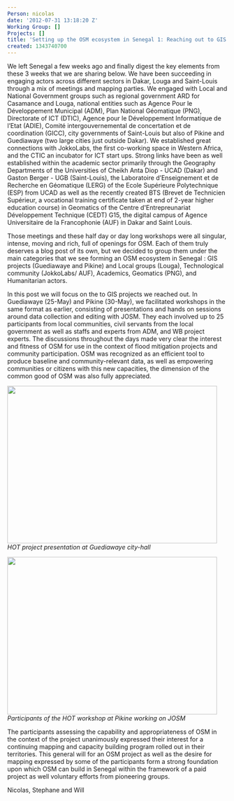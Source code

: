 ```yaml
---
Person: nicolas
date: '2012-07-31 13:18:20 Z'
Working Group: []
Projects: []
title: 'Setting up the OSM ecosystem in Senegal 1: Reaching out to GIS projects'
created: 1343740700
---
```

<p>We left Senegal a few weeks ago and finally digest the key elements from these 3 weeks that we are sharing below. We have been succeeding in engaging actors across different sectors in Dakar, Louga and Saint-Louis through a mix of meetings and mapping parties. We engaged with Local and National Government groups such as regional government ARD for Casamance and Louga, national entities such as Agence Pour le Développement Municipal (ADM), Plan National Géomatique (PNG), Directorate of ICT (DTIC), Agence pour le Développement Informatique de l’Etat (ADIE), Comité intergouvernemental de concertation et de coordination (GICC), city governments of Saint-Louis but also of Pikine and Guediawaye (two large cities just outside Dakar). We established great connections with JokkoLabs, the first co-working space in Western Africa, and the CTIC an incubator for ICT start ups. Strong links have been as well established within the academic sector primarily through the Geography Departments of the Universities of Cheikh Anta Diop - UCAD (Dakar) and Gaston Berger - UGB (Saint-Louis), the Laboratoire d’Enseignement et de Recherche en Géomatique (LERG) of the Ecole Supérieure Polytechnique (ESP) from UCAD as well as the recently created BTS (Brevet de Technicien Supérieur, a vocational training certificate taken at end of 2-year higher education course) in Geomatics of the Centre d'Entrepreunariat Développement Technique (CEDT) G15, the digital campus of Agence Universitaire de la Francophonie (AUF) in Dakar and Saint Louis.</p><p>Those meetings and these half day or day long workshops were all singular, intense, moving and rich, full of openings for OSM. Each of them truly deserves a blog post of its own, but we decided to group them under the main categories that we see forming an OSM ecosystem in Senegal : GIS projects (Guediawaye and Pikine) and Local groups (Louga), Technological community (JokkoLabs/ AUF), Academics, Geomatics (PNG), and Humanitarian actors.</p><p>In this post we will focus on the to GIS projects we reached out. In Guediawaye (25-May) and Pikine (30-May), we facilitated workshops in the same format as earlier, consisting of presentations and hands on sessions around data collection and editing with JOSM. They each involved up to 25 participants from local communities, civil servants from the local government as well as staffs and experts from ADM, and WB project experts. The discussions throughout the days made very clear the interest and fitness of OSM for use in the context of flood mitigation projects and community participation. OSM was recognized as an efficient tool to produce baseline and community-relevant data, as well as empowering communities or citizens with this new capacities, the dimension of the common good of OSM was also fully appreciated.</p><p><em><img class="image-large" src="/sites/default/files/styles/large/public/image001_0_0.jpg?itok=SQajfPJE" alt="" width="480" height="360"><br>HOT project presentation at Guediawaye city-hall</em></p><p><em><img class="image-large" src="/sites/default/files/styles/large/public/image002_0_0.jpg?itok=ZSfmLBL0" alt="" width="480" height="360"><br>Participants of the HOT workshop at Pikine working on JOSM</em></p><p>The participants assessing the capability and appropriateness of OSM in the context of the project unanimously expressed their interest for a continuing mapping and capacity building program rolled out in their territories. This general will for an OSM project as well as the desire for mapping expressed by some of the participants form a strong foundation upon which OSM can build in Senegal within the framework of a paid project as well voluntary efforts from pioneering groups.</p><p>Nicolas, Stephane and Will</p>
